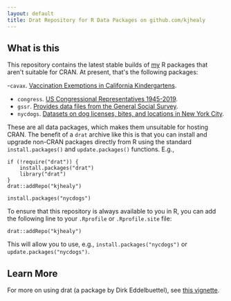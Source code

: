 ```yaml
---
layout: default
title: Drat Repository for R Data Packages on github.com/kjhealy
---
```



## What is this

This repository contains the latest stable builds of [my](https://kieranhealy.org) R packages that aren't suitable for CRAN. At present, that's the following packages: 

-`cavax`. [Vaccination Exemptions in California Kindergartens](https://kjhealy.github.io/cavax/).
- `congress`. [US Congressional Representatives 1945-2019](https://kjhealy.github.io/congress/).
- `gssr`. [Provides data files from the General Social Survey](https://kjhealy.github.io/gssr/).
- `nycdogs`. [Datasets on dog licenses, bites, and locations in New York City](https://kjhealy.github.io/nycdogs/). 

These are all data packages, which makes them unsuitable for hosting CRAN. The benefit of a `drat` archive like this is that you can install and upgrade non-CRAN packages directly from R using the standard `install.packages()` and `update.packages()` functions. E.g.,

```{r}
if (!require("drat")) {
    install.packages("drat")
    library("drat")
}
drat::addRepo("kjhealy")

install.packages("nycdogs")
```

To ensure that this repository is always available to you in R, you can add the following line to your `.Rprofile` or `.Rprofile.site` file:

```{r}
drat::addRepo("kjhealy")
```

This will allow you to use, e.g., `install.packages("nycdogs")` or `update.packages("nycdogs")`.

## Learn More

For more on using drat (a package by Dirk Eddelbuettel), see [this vignette](http://eddelbuettel.github.io/drat/DratForPackageUsers.html). 
